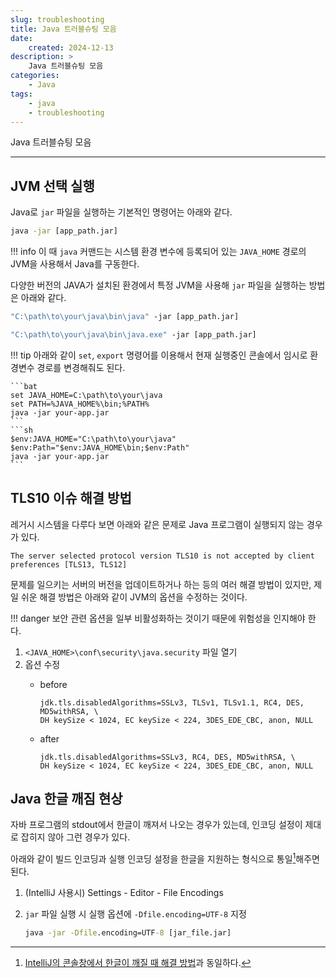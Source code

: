 ```yaml
---
slug: troubleshooting
title: Java 트러블슈팅 모음
date:
    created: 2024-12-13
description: >
    Java 트러블슈팅 모음
categories:
    - Java
tags:
    - java
    - troubleshooting
---
```


Java 트러블슈팅 모음  

<!-- more -->

---

## JVM 선택 실행

Java로 `jar` 파일을 실행하는 기본적인 명령어는 아래와 같다.  

```bat
java -jar [app_path.jar]
```

!!! info
    이 때 `java` 커맨드는 시스템 환경 변수에 등록되어 있는 `JAVA_HOME` 경로의 JVM을 사용해서 Java를 구동한다.  

다양한 버전의 JAVA가 설치된 환경에서 특정 JVM을 사용해 `jar` 파일을 실행하는 방법은 아래와 같다.  

```bat
"C:\path\to\your\java\bin\java" -jar [app_path.jar]

"C:\path\to\your\java\bin\java.exe" -jar [app_path.jar]
```

!!! tip
    아래와 같이 `set`, `export` 명령어를 이용해서 현재 실행중인 콘솔에서 임시로 환경변수 경로를 변경해줘도 된다.  

    ```bat
    set JAVA_HOME=C:\path\to\your\java
    set PATH=%JAVA_HOME%\bin;%PATH%
    java -jar your-app.jar
    ```
    ```sh
    $env:JAVA_HOME="C:\path\to\your\java"
    $env:Path="$env:JAVA_HOME\bin;$env:Path"
    java -jar your-app.jar
    ```

## TLS10 이슈 해결 방법

레거시 시스템을 다루다 보면 아래와 같은 문제로 Java 프로그램이 실행되지 않는 경우가 있다.  

```
The server selected protocol version TLS10 is not accepted by client preferences [TLS13, TLS12]
```

문제를 일으키는 서버의 버전을 업데이트하거나 하는 등의 여러 해결 방법이 있지만, 제일 쉬운 해결 방법은 아래와 같이 JVM의 옵션을 수정하는 것이다.  

!!! danger
    보안 관련 옵션을 일부 비활성화하는 것이기 때문에 위험성을 인지해야 한다.  

1. `<JAVA_HOME>\conf\security\java.security` 파일 열기
1. 옵션 수정
    - before

        ```
        jdk.tls.disabledAlgorithms=SSLv3, TLSv1, TLSv1.1, RC4, DES, MD5withRSA, \
        DH keySize < 1024, EC keySize < 224, 3DES_EDE_CBC, anon, NULL
        ```

    - after

        ```
        jdk.tls.disabledAlgorithms=SSLv3, RC4, DES, MD5withRSA, \
        DH keySize < 1024, EC keySize < 224, 3DES_EDE_CBC, anon, NULL
        ```

## Java 한글 깨짐 현상

자바 프로그램의 stdout에서 한글이 깨져서 나오는 경우가 있는데, 인코딩 설정이 제대로 잡히지 않아 그런 경우가 있다.  

아래와 같이 빌드 인코딩과 실행 인코딩 설정을 한글을 지원하는 형식으로 통일[^1]해주면 된다.  

1. (IntelliJ 사용시) Settings - Editor - File Encodings
1. `jar` 파일 실행 시 실행 옵션에 `-Dfile.encoding=UTF-8` 지정

    ```bat
    java -jar -Dfile.encoding=UTF-8 [jar_file.jar]
    ```

[^1]: [IntelliJ의 콘솔창에서 한글이 깨질 때 해결 방법](./2024-09-24-intellij_error.md/#콘솔-한글-깨짐)과 동일하다.  

